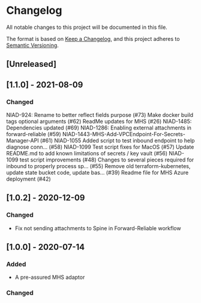 # Changelog
All notable changes to this project will be documented in this file.

The format is based on [Keep a Changelog](https://keepachangelog.com/en/1.0.0/),
and this project adheres to [Semantic Versioning](https://semver.org/spec/v2.0.0.html).

## [Unreleased]

## [1.1.0] - 2021-08-09

### Changed

NIAD-924: Rename to better reflect fields purpose (#73)
Make docker build tags optional arguments (#62)
ReadMe updates for MHS (#26)
NIAD-1485: Dependencies updated (#69)
NIAD-1286: Enabling external attachments in forward-reliable (#59)
NIAD-1443-MHS-Add-VPCEndpoint-For-Secrets-Manager-API (#61)
NIAD-1055 Added script to test inbound endpoint to help diagnose conn… (#58)
NIAD-1099 Test script fixes for MacOS (#57)
Update README.md to add known limitations of secrets / key vault (#56)
NIAD-1099 test script improvements (#48)
Changes to several pieces required for inbound to properly process sp… (#55)
Remove old terraform-kubernetes, update state bucket code, update bas… (#39)
Readme file for MHS Azure deployment (#42)

## [1.0.2] - 2020-12-09
 
### Changed
- Fix not sending attachments to Spine in Forward-Reliable workflow

## [1.0.0] - 2020-07-14

### Added
- A pre-assured MHS adaptor
 
### Changed
